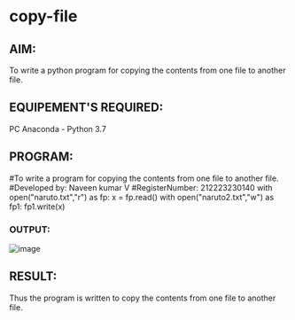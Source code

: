 # copy-file
## AIM:
To write a python program for copying the contents from one file to another file.
## EQUIPEMENT'S REQUIRED: 
PC
Anaconda - Python 3.7


## PROGRAM:
#To write a program for copying the contents from one file to another file.
#Developed by: Naveen kumar V
#RegisterNumber: 212223230140
with open("naruto.txt","r") as fp:
x = fp.read()
with open("naruto2.txt","w") as fp1:
fp1.write(x)

### OUTPUT:
![image](https://github.com/Naveenkumarvedarajan/copy-file/assets/147140428/bd3cc812-c8e7-4a3d-bd39-d2f3dd930cc1)




## RESULT:
Thus the program is written to copy the contents from one file to another file.
